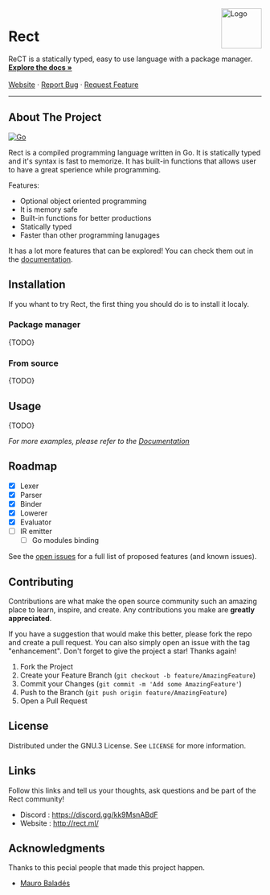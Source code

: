 
<img align="right" alt="Logo" width="80" height="80" src="https://avatars.githubusercontent.com/u/98979517?s=200&v=4" />

# Rect

<p>
	  ReCT is a statically typed, easy to use language with a package manager.
    <br />
    <a href=""><strong>Explore the docs »</strong></a>
    <br />
    <br />
    <a href="">Website</a>
    ·
    <a href="">Report Bug</a>
    ·
    <a href="">Request Feature</a>
</p>

<hr>

<!-- ABOUT THE PROJECT -->
## About The Project

[![Go](https://github.com/RedCubeDev-ByteSpace/ReCT-Go-Compiler/actions/workflows/go.yml/badge.svg)](https://github.com/RedCubeDev-ByteSpace/ReCT-Go-Compiler/actions/workflows/go.yml)  

Rect is a compiled programming language written in Go. It is statically typed and it's syntax is fast to memorize. It has built-in functions that allows user to have a great sperience while programming.

Features:
* Optional object oriented programming
* It is memory safe
* Built-in functions for better productions
* Statically typed
* Faster than other programming lanugages

It has a lot more features that can be explored! You can check them out in the [documentation]().

## Installation

If you whant to try Rect, the first thing you should do is to install it localy.

### Package manager

{TODO}

### From source

{TODO}

## Usage

{TODO}

_For more examples, please refer to the [Documentation]()_


<!-- ROADMAP -->
## Roadmap

- [x] Lexer
- [x] Parser
- [x] Binder
- [x] Lowerer
- [x] Evaluator
- [ ] IR emitter
    - [ ] Go modules binding

See the [open issues]() for a full list of proposed features (and known issues).

<!-- CONTRIBUTING -->
## Contributing

Contributions are what make the open source community such an amazing place to learn, inspire, and create. Any contributions you make are **greatly appreciated**.

If you have a suggestion that would make this better, please fork the repo and create a pull request. You can also simply open an issue with the tag "enhancement".
Don't forget to give the project a star! Thanks again!

1. Fork the Project
2. Create your Feature Branch (`git checkout -b feature/AmazingFeature`)
3. Commit your Changes (`git commit -m 'Add some AmazingFeature'`)
4. Push to the Branch (`git push origin feature/AmazingFeature`)
5. Open a Pull Request

<!-- LICENSE -->
## License

Distributed under the GNU.3 License. See `LICENSE` for more information.


<!-- LINKS -->
## Links

Follow this links and tell us your thoughts, ask questions and be part of the Rect community!

* Discord : https://discord.gg/kk9MsnABdF
* Website : http://rect.ml/

<!-- ACKNOWLEDGMENTS -->
## Acknowledgments

Thanks to this pecial people that made this project happen.

* [Mauro Baladés](https://github.com/mauro-balades)

